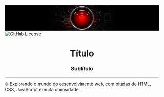 
![](banner.jpg)
![GitHub License](https://img.shields.io/github/license/deyzzi/senac-tat)

<h1 align="center">Título</h1>
<h3 align="center">Subtítulo</h3>
<hr>
🌐 Explorando o mundo do desenvolvimento web, com pitadas de HTML, CSS, JavaScript e muita curiosidade. 


